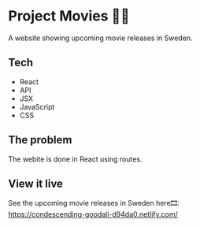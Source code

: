 # Project Movies 🎥🍿

A website showing upcoming movie releases in Sweden. 

## Tech

- React
- API
- JSX
- JavaScript
- CSS

## The problem

The webite is done in React using routes. 

## View it live

See the upcoming movie releases in Sweden here🎞: https://condescending-goodall-d94da0.netlify.com/
